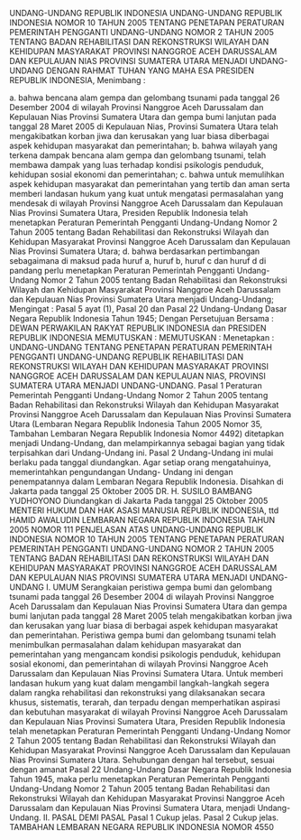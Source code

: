  UNDANG-UNDANG REPUBLIK INDONESIA UNDANG-UNDANG REPUBLIK INDONESIA NOMOR 10 TAHUN 2005 TENTANG PENETAPAN PERATURAN PEMERINTAH PENGGANTI UNDANG-UNDANG NOMOR 2 TAHUN 2005 TENTANG BADAN REHABILITASI DAN REKONSTRUKSI WILAYAH DAN KEHIDUPAN MASYARAKAT PROVINSI NANGGROE ACEH DARUSSALAM DAN KEPULAUAN NIAS PROVINSI SUMATERA UTARA MENJADI UNDANG-UNDANG
DENGAN RAHMAT TUHAN YANG MAHA ESA PRESIDEN REPUBLIK INDONESIA,
Menimbang :

a. bahwa bencana alam gempa dan gelombang tsunami pada tanggal 26 Desember 2004 di wilayah Provinsi Nanggroe Aceh Darussalam dan Kepulauan Nias Provinsi Sumatera Utara dan gempa bumi lanjutan pada tanggal 28 Maret 2005 di Kepulauan Nias, Provinsi Sumatera Utara telah mengakibatkan korban jiwa dan kerusakan yang luar biasa diberbagai aspek kehidupan masyarakat dan pemerintahan;
b. bahwa wilayah yang terkena dampak bencana alam gempa dan gelombang tsunami, telah membawa dampak yang luas terhadap kondisi psikologis penduduk, kehidupan sosial ekonomi dan pemerintahan;
c. bahwa untuk memulihkan aspek kehidupan masyarakat dan pemerintahan yang tertib dan aman serta memberi landasan hukum yang kuat untuk mengatasi permasalahan yang mendesak di wilayah Provinsi Nanggroe Aceh Darussalam dan Kepulauan Nias Provinsi Sumatera Utara, Presiden Republik Indonesia telah menetapkan Peraturan Pemerintah Pengganti Undang-Undang Nomor 2 Tahun 2005 tentang Badan Rehabilitasi dan Rekonstruksi Wilayah dan Kehidupan Masyarakat Provinsi Nanggroe Aceh Darussalam dan Kepulauan Nias Provinsi Sumatera Utara;
d. bahwa berdasarkan pertimbangan sebagaimana di maksud pada huruf a, huruf b, huruf c dan huruf d di pandang perlu menetapkan Peraturan Pemerintah Pengganti Undang-Undang Nomor 2 Tahun 2005 tentang Badan Rehabilitasi dan Rekonstruksi Wilayah dan Kehidupan Masyarakat Provinsi Nanggroe Aceh Darussalam dan Kepulauan Nias Provinsi Sumatera Utara menjadi Undang-Undang;
Mengingat :
 Pasal 5 ayat (1), Pasal 20 dan Pasal 22 Undang-Undang Dasar Negara Republik Indonesia Tahun 1945; Dengan Persetujuan Bersama : DEWAN PERWAKILAN RAKYAT REPUBLIK INDONESIA dan PRESIDEN REPUBLIK INDONESIA
MEMUTUSKAN :
MEMUTUSKAN :
 Menetapkan : UNDANG-UNDANG TENTANG PENETAPAN PERATURAN PEMERINTAH PENGGANTI UNDANG-UNDANG REPUBLIK REHABILITASI DAN REKONSTRUKSI WILAYAH DAN KEHIDUPAN MASYARAKAT PROVINSI NANGGROE ACEH DARUSSALAM DAN KEPULAUAN NIAS, PROVINSI SUMATERA UTARA MENJADI UNDANG-UNDANG.
Pasal 1
Peraturan Pemerintah Pengganti Undang-Undang Nomor 2 Tahun 2005 tentang Badan Rehabilitasi dan Rekonstruksi Wilayah dan Kehidupan Masyarakat Provinsi Nanggroe Aceh Darussalam dan Kepulauan Nias Provinsi Sumatera Utara (Lembaran Negara Republik Indonesia Tahun 2005 Nomor 35, Tambahan Lembaran Negara Republik Indonesia Nomor 4492) ditetapkan menjadi Undang-Undang, dan melampirkannya sebagai bagian yang tidak terpisahkan dari Undang-Undang ini.
Pasal 2
Undang-Undang ini mulai berlaku pada tanggal diundangkan. Agar setiap orang mengatahuinya, memerintahkan pengundangan Undang- Undang ini dengan penempatannya dalam Lembaran Negara Republik Indonesia. Disahkan di Jakarta pada tanggal 25 Oktober 2005 DR. H. SUSILO BAMBANG YUDHOYONO Diundangkan di Jakarta Pada tanggal 25 Oktober 2005 MENTERI HUKUM DAN HAK ASASI MANUSIA REPUBLIK INDONESIA, ttd HAMID AWALUDIN LEMBARAN NEGARA REPUBLIK INDONESIA TAHUN 2005 NOMOR 111 PENJELASAN ATAS UNDANG-UNDANG REPUBLIK INDONESIA NOMOR 10 TAHUN 2005 TENTANG PENETAPAN PERATURAN PEMERINTAH PENGGANTI UNDANG-UNDANG NOMOR 2 TAHUN 2005 TENTANG BADAN REHABILITASI DAN REKONSTRUKSI WILAYAH DAN KEHIDUPAN MASYARAKAT PROVINSI NANGGROE ACEH DARUSSALAM DAN KEPULAUAN NIAS PROVINSI SUMATERA UTARA MENJADI UNDANG-UNDANG I. UMUM Serangkaian peristiwa gempa bumi dan gelombang tsunami pada tanggal 26 Desember 2004 di wilayah Provinsi Nanggroe Aceh Darussalam dan Kepulauan Nias Provinsi Sumatera Utara dan gempa bumi lanjutan pada tanggal 28 Maret 2005 telah mengakibatkan korban jiwa dan kerusakan yang luar biasa di berbagai aspek kehidupan masyarakat dan pemerintahan. Peristiwa gempa bumi dan gelombang tsunami telah menimbulkan permasalahan dalam kehidupan masyarakat dan pemerintahan yang mengancam kondisi psikologis penduduk, kehidupan sosial ekonomi, dan pemerintahan di wilayah Provinsi Nanggroe Aceh Darussalam dan Kepulauan Nias Provinsi Sumatera Utara. Untuk memberi landasan hukum yang kuat dalam mengambil langkah-langkah segera dalam rangka rehabilitasi dan rekonstruksi yang dilaksanakan secara khusus, sistematis, terarah, dan terpadu dengan memperhatikan aspirasi dan kebutuhan masyarakat di wilayah Provinsi Nanggroe Aceh Darussalam dan Kepulauan Nias Provinsi Sumatera Utara, Presiden Republik Indonesia telah menetapkan Peraturan Pemerintah Pengganti Undang-Undang Nomor 2 Tahun 2005 tentang Badan Rehabilitasi dan Rekonstruksi Wilayah dan Kehidupan Masyarakat Provinsi Nanggroe Aceh Darussalam dan Kepulauan Nias Provinsi Sumatera Utara. Sehubungan dengan hal tersebut, sesuai dengan amanat Pasal 22 Undang-Undang Dasar Negara Republik Indonesia Tahun 1945, maka perlu menetapkan Peraturan Pemerintah Pengganti Undang-Undang Nomor 2 Tahun 2005 tentang Badan Rehabilitasi dan Rekonstruksi Wilayah dan Kehidupan Masyarakat Provinsi Nanggroe Aceh Darussalam dan Kepulauan Nias Provinsi Sumatera Utara, menjadi Undang-Undang. II. PASAL DEMI PASAL
Pasal 1
Cukup jelas.
Pasal 2
Cukup jelas. TAMBAHAN LEMBARAN NEGARA REPUBLIK INDONESIA NOMOR 4550